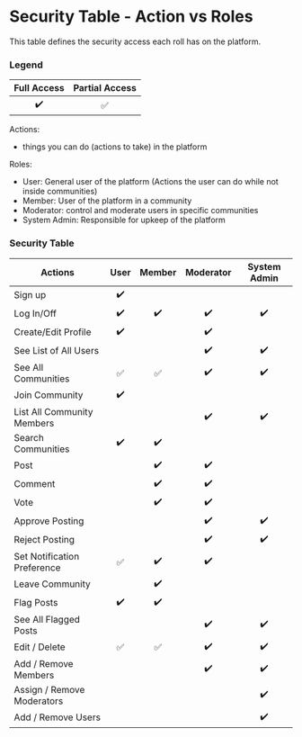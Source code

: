 # Security Table - Action vs Roles
This table defines the security access each roll has on the platform.  
  
### Legend
| Full Access | Partial Access |
| :---: | :---: |
| :heavy_check_mark: | :white_check_mark: |

Actions:
- things you can do (actions to take) in the platform  
  
Roles:
- User: General user of the platform (Actions the user can do while not inside communities)
- Member: User of the platform in a community
- Moderator: control and moderate users in specific communities
- System Admin: Responsible for upkeep of the platform
  
### Security Table

| Actions |  User  | Member | Moderator | System Admin |
| --- | :---: | :---: | :---: | :---: |
| Sign up | :heavy_check_mark: | | | |
| Log In/Off | :heavy_check_mark: | :heavy_check_mark: | :heavy_check_mark: | :heavy_check_mark: |
| Create/Edit Profile | :heavy_check_mark: |  | :heavy_check_mark: | |
| See List of All Users | | | :heavy_check_mark: | :heavy_check_mark: |
| See All Communities | :white_check_mark: | :white_check_mark: | :heavy_check_mark: | :heavy_check_mark: |
| Join Community | :heavy_check_mark: | | | |
| List All Community Members |  | | :heavy_check_mark: | :heavy_check_mark: |
| Search Communities | :heavy_check_mark: | :heavy_check_mark: | | |
| Post | | :heavy_check_mark: | :heavy_check_mark: | |
| Comment | | :heavy_check_mark: | :heavy_check_mark: | |
| Vote | | :heavy_check_mark: | :heavy_check_mark: | |
| Approve Posting | | | :heavy_check_mark: | :heavy_check_mark: |
| Reject Posting| | | :heavy_check_mark: | :heavy_check_mark: |
| Set Notification Preference | :white_check_mark: | :heavy_check_mark: | :heavy_check_mark: | |
| Leave Community| | :heavy_check_mark: | | |
| Flag Posts | :heavy_check_mark: | :heavy_check_mark: | | |
| See All Flagged Posts| | | :heavy_check_mark: | :heavy_check_mark: |
| Edit / Delete | :white_check_mark: | :white_check_mark: | :heavy_check_mark: | :heavy_check_mark: |
| Add / Remove Members | | | :heavy_check_mark: | :heavy_check_mark: |
| Assign / Remove Moderators | | | | :heavy_check_mark: |
| Add / Remove Users| | | | :heavy_check_mark: |


